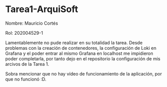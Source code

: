 # Tarea1-ArquiSoft

Nombre: Mauricio Cortés

Rol: 202004529-1

Lamentablemente no pude realizar en su totalidad la tarea. Desde problemas con la creación de contenedores, la configuración de Loki en Grafana y el poder entrar al mismo Grafana en localhost me impidieron poder completarla, por tanto dejo en el repositorio la configuración de mis arcivos de la Tarea 1.

Sobra mencionar que no hay vídeo de funcionamiento de la aplicación, por que no funcionó :D.
